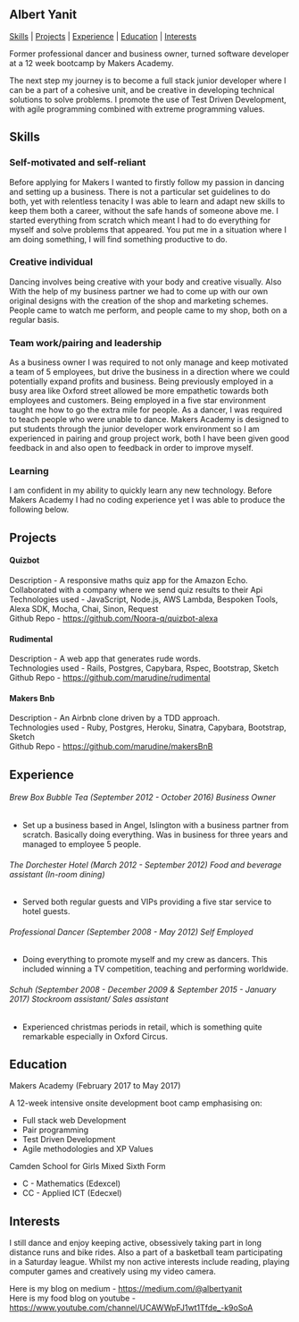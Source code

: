 ## Albert Yanit ##

[Skills](#skills) | [Projects](#projects) | [Experience](#experience) | [Education](#education) | [Interests](#interests)

Former professional dancer and business owner, turned software developer at a 12 week bootcamp by Makers Academy.

The next step my journey is to become a full stack junior developer where I can be a part of a cohesive unit, and be creative in developing technical solutions to solve problems. I promote the use of Test Driven Development, with agile programming combined with extreme programming values.

## Skills

### Self-motivated and self-reliant

Before applying for Makers I wanted to firstly follow my passion in dancing and setting up a business. There is not a particular set guidelines to do both, yet with relentless tenacity I was able to learn and adapt new skills to keep them both a career, without the safe hands of someone above me. I started everything from scratch which meant I had to do everything for myself and solve problems that appeared. You put me in a situation where I am doing something, I will find something productive to do.

### Creative individual

Dancing involves being creative with your body and creative visually. Also With the help of my business partner we had to come up with our own original designs with the creation of the shop and  marketing schemes. People came to watch me perform, and people came to my shop, both on a regular basis.

### Team work/pairing and leadership

As a business owner I was required to not only manage and keep motivated a team of 5 employees, but drive the business in a direction where we could potentially expand profits and business. Being previously employed in a busy area like Oxford street allowed be more empathetic towards both employees and customers. Being employed in a five star environment taught me how to go the extra mile for people. As a dancer, I was required to  teach people who were unable to dance. Makers Academy is designed to put students through the junior developer work environment so I am experienced in pairing and group project work, both I have been given good feedback in and also open to feedback in order to improve myself.

### Learning

I am confident in my ability to quickly learn any new technology. Before Makers Academy I had no coding experience yet I was able to produce the following below.

## Projects

#### Quizbot
Description - A responsive maths quiz app for the Amazon Echo. Collaborated with a company where we send quiz results to their Api
<br>Technologies used - JavaScript, Node.js, AWS Lambda, Bespoken Tools, Alexa SDK, Mocha, Chai, Sinon, Request
<br>Github Repo - https://github.com/Noora-q/quizbot-alexa

#### Rudimental
Description -  A web app that generates rude words.
<br>Technologies used - Rails, Postgres, Capybara, Rspec, Bootstrap, Sketch
<br>Github Repo - https://github.com/marudine/rudimental

#### Makers Bnb
Description - An Airbnb clone driven by a TDD approach.
<br>Technologies used - Ruby, Postgres, Heroku, Sinatra, Capybara, Bootstrap, Sketch
<br>Github Repo - https://github.com/marudine/makersBnB

## Experience

###### Brew Box Bubble Tea (September 2012 -  October 2016) Business Owner

- Set up a business based in Angel, Islington with a business partner from scratch. Basically doing everything. Was in business for three years and managed to employee 5 people.

###### The Dorchester Hotel (March 2012 - September 2012) Food and beverage assistant (In-room dining)

- Served both regular guests and VIPs providing a five star service to hotel guests.

###### Professional Dancer (September 2008 - May 2012) Self Employed  

- Doing everything to promote myself and my crew as dancers. This included winning a TV competition, teaching and performing worldwide.

###### Schuh (September 2008 - December 2009 & September 2015 - January 2017) Stockroom assistant/ Sales assistant

- Experienced christmas periods in retail, which is something quite remarkable especially in Oxford Circus.

## Education

Makers Academy (February 2017 to May 2017)

A 12-week intensive onsite development boot camp emphasising on:
* Full stack web Development
* Pair programming
* Test Driven Development
* Agile methodologies and XP Values

Camden School for Girls Mixed Sixth Form

* C - Mathematics (Edexcel)
* CC - Applied ICT (Edecxel)

## Interests

I still dance and enjoy keeping active, obsessively taking part in long distance runs and bike rides. Also a part of a basketball team participating in a Saturday league. Whilst my non active interests include reading, playing computer games and creatively using my video camera.

Here is my blog on medium - https://medium.com/@albertyanit
<br>Here is my food blog on youtube - https://www.youtube.com/channel/UCAWWpFJ1wt1Tfde_-k9oSoA
